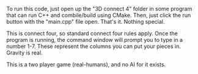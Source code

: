 To run this code, just open up the "3D connect 4" folder in some program that can run C++ and combile/build using CMake. Then, just click the run button with the "main.cpp" file open. That's it. Nothing special. 

This is connect four, so standard connect four rules apply. Once the program is running, the command window will prompt you to type in a number 1-7. These represent the columns you can put your pieces in. Gravity  is real. 

This is a two player game (real-humans), and no AI for it exists.

